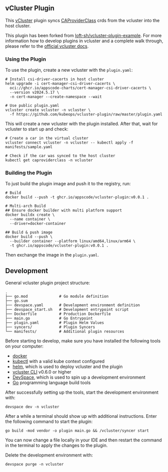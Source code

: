## vCluster Plugin

This [vCluster](https://github.com/loft-sh/vcluster) plugin syncs [CAProviderClass](https://github.com/kubeops/csi-driver-cacerts) crds from the vcluster into the host cluster.

This plugin has been forked from [loft-sh/vcluster-plugin-example](https://github.com/loft-sh/vcluster-plugin-example). For more information how to develop plugins in vcluster and a complete walk through, please refer to the [official vcluster docs](https://www.vcluster.com/docs/plugins/overview).

### Using the Plugin

To use the plugin, create a new vcluster with the `plugin.yaml`:

```
# Install csi-driver-cacerts in host cluster
helm upgrade -i cert-manager-csi-driver-cacerts \
  oci://ghcr.io/appscode-charts/cert-manager-csi-driver-cacerts \
  --version v2024.5.17 \
  -n cert-manager --create-namespace --wait

# Use public plugin.yaml
vcluster create vcluster -n vcluster \
  -f https://github.com/kubeops/vcluster-plugin/raw/master/plugin.yaml
```

This will create a new vcluster with the plugin installed. After that, wait for vcluster to start up and check:

```
# Create a car in the virtual cluster
vcluster connect vcluster -n vcluster -- kubectl apply -f manifests/sample.yaml

# Check if the car was synced to the host cluster
kubectl get caproviderclass -n vcluster
```

### Building the Plugin

To just build the plugin image and push it to the registry, run:

```
# Build
docker build --push -t ghcr.io/appscode/vcluster-plugin:v0.0.1 .

# Multi-arch Build
## Ensure docker builder with multi platform support
docker buildx create \
  --name container \
  --driver=docker-container

## Build & push image
docker build --push \
  --builder container --platform linux/amd64,linux/arm64 \
  -t ghcr.io/appscode/vcluster-plugin:v0.0.1 .
```

Then exchange the image in the `plugin.yaml`.

## Development

General vcluster plugin project structure:
```
.
├── go.mod              # Go module definition
├── go.sum
├── devspace.yaml       # Development environment definition
├── devspace_start.sh   # Development entrypoint script
├── Dockerfile          # Production Dockerfile 
├── main.go             # Go Entrypoint
├── plugin.yaml         # Plugin Helm Values
├── syncers/            # Plugin Syncers
└── manifests/          # Additional plugin resources
```

Before starting to develop, make sure you have installed the following tools on your computer:
- [docker](https://docs.docker.com/)
- [kubectl](https://kubernetes.io/docs/tasks/tools/) with a valid kube context configured
- [helm](https://helm.sh/docs/intro/install/), which is used to deploy vcluster and the plugin
- [vcluster CLI](https://www.vcluster.com/docs/getting-started/setup) v0.6.0 or higher
- [DevSpace](https://devspace.sh/cli/docs/quickstart), which is used to spin up a development environment
- [Go](https://go.dev/dl/) programming language build tools

After successfully setting up the tools, start the development environment with:
```
devspace dev -n vcluster
```

After a while a terminal should show up with additional instructions. Enter the following command to start the plugin:
```
go build -mod vendor -o plugin main.go && /vcluster/syncer start
```

You can now change a file locally in your IDE and then restart the command in the terminal to apply the changes to the plugin.

Delete the development environment with:
```
devspace purge -n vcluster
```
